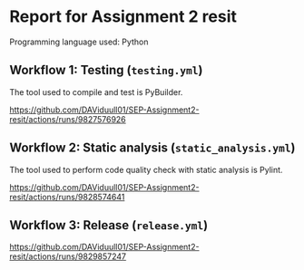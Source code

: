 # Report for Assignment 2 resit

Programming language used: Python

## Workflow 1: Testing (`testing.yml`)

The tool used to compile and test is PyBuilder.

https://github.com/DAViduull01/SEP-Assignment2-resit/actions/runs/9827576926

## Workflow 2: Static analysis (`static_analysis.yml`)

The tool used to perform code quality check with static analysis is Pylint.

https://github.com/DAViduull01/SEP-Assignment2-resit/actions/runs/9828574641

## Workflow 3: Release (`release.yml`)

https://github.com/DAViduull01/SEP-Assignment2-resit/actions/runs/9829857247
